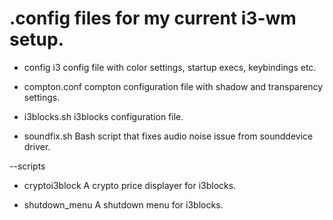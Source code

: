 # .config files for my current i3-wm setup.
                  
- config 
  i3 config file with color settings, startup execs, keybindings etc.
  
- compton.conf
  compton configuration file with shadow and transparency settings.
  
- i3blocks.sh
  i3blocks configuration file.
  
- soundfix.sh
  Bash script that fixes audio noise issue from sounddevice driver.
  
--scripts

- cryptoi3block
  A crypto price displayer for i3blocks.
  
- shutdown_menu
  A shutdown menu for i3blocks.
